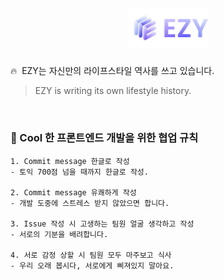 ## <p align="center"> <img src="./src/Assets/Logo.png" width="130px"> </p>
🔥 &nbsp;EZY는 자신만의 라이프스타일 역사를 쓰고 있습니다.
> EZY is writing its own lifestyle history.
<br>

### 🤙 Cool 한 프론트엔드 개발을 위한 협업 규칙 
```
1. Commit message 한글로 작성 
- 토익 700점 넘을 때까지 한글로 작성.

2. Commit message 유쾌하게 작성 
- 개발 도중에 스트레스 받지 않았으면 합니다.

3. Issue 작성 시 고생하는 팀원 얼굴 생각하고 작성 
- 서로의 기분을 배려합니다.

4. 서로 감정 상할 시 팀원 모두 마주보고 식사 
- 우리 오래 봅시다, 서로에게 삐져있지 말아요.
```